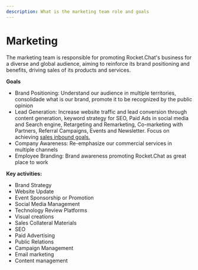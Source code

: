 ```yaml
---
description: What is the marketing team role and goals
---
```


# Marketing

The marketing team is responsible for promoting Rocket.Chat's business for a diverse and global audience, aiming to reinforce its brand positioning and benefits, driving sales of its products and services. 

**Goals**

* Brand Positioning: Understand our audience in multiple territories, consolidade what is our brand, promote it to be recognized by the  public opinion 
* Lead Generation: Increase website traffic and lead conversion through content generation, keyword strategy for SEO, Paid Ads in social media and Search engine, Retargeting and Remarketing, Co-marketing with Partners, Referral Campaigns, Events and Newsletter. Focus on achieving [sales inbound goals.](https://docs.google.com/spreadsheets/d/1roLi91faVgGOyXxf2agv-sg0K6Rx2SIycrQ0j0PUBsk/edit#gid=0)
* Company Awareness:  Re-emphasize our commercial services in multiple channels
* Employee Branding: Brand awareness promoting Rocket.Chat as great place to work

**Key activities:**

* Brand Strategy
* Website Update
* Event Sponsorship or Promotion
* Social Media Management
* Technology Review Platforms
* Visual creations
* Sales Collateral Materials
* SEO
* Paid Advertising
* Public Relations
* Campaign Management
* Email marketing
* Content management

## 

